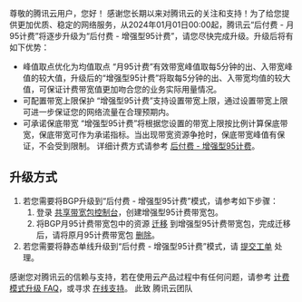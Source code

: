 ﻿尊敬的腾讯云用户，您好！
感谢您长期以来对腾讯云的关注和支持！为了给您提供更加优质、稳定的网络服务，从2024年01月01日00:00起，腾讯云“后付费 - 月95计费”将逐步升级为“后付费 - 增强型95计费”，请您尽快完成升级。升级后将有如下优势：
- 峰值取点优化为均值取点
“月95计费”有效带宽峰值取每5分钟的出、入带宽峰值的较大值，升级后的“增强型95计费”将取每5分钟的出、入带宽均值的较大值，可保证计费带宽值更加吻合您的业务实际用量情况。
- 可配置带宽上限保护
“增强型95计费”支持设置带宽上限，通过设置带宽上限可进一步保证您的网络流量在合理预期内。
- 可承诺保底带宽
“增强型95计费”将根据您设置的带宽上限按比例计算保底带宽，保底带宽可作为承诺指标。当出现带宽资源争抢时，保底带宽峰值有保证，不会受到限制。
详细计费方式请参考 [后付费 - 增强型95计费](https://www.tencentcloud.com/document/product/684/54919)。

## 升级方式
1. 若您需要将BGP升级到“后付费 - 增强型95计费”模式，请参考如下步骤：
	1. 登录 [共享带宽包控制台](https://console.cloud.tencent.com/vpc/package?rid=1)，创建增强型95计费带宽包。
	1. 将BGP月95计费带宽包中的资源 [迁移](https://www.tencentcloud.com/zh/document/product/684/45860) 到增强型95计费带宽包，完成迁移后，请将原月95计费带宽包 [删除](https://www.tencentcloud.com/zh/document/product/684/34598)。
2. 若您需要将静态单线升级到“后付费 - 增强型95计费”模式，请 [提交工单](https://console.cloud.tencent.com/workorder/category) 处理。

感谢您对腾讯云的信赖与支持，若在使用云产品过程中有任何问题，请参考 [计费模式升级 FAQ](https://www.tencentcloud.com/document/product/684/57970)，或寻求 [在线支持](https://cloud.tencent.com/act/event/Online_service?from=ticket-tab)。
此致
腾讯云团队
